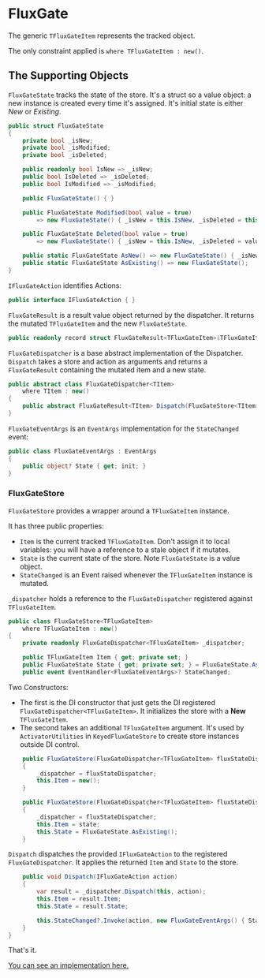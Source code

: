 # FluxGate

The generic `TFluxGateItem` represents the tracked object.  

The only constraint applied is `where TFluxGateItem : new()`.

## The Supporting Objects

`FluxGateState` tracks the state of the store.  It's a struct so a value object: a new instance is created every time it's assigned.  It's initial state is either *New* or *Existing*.

```csharp
public struct FluxGateState
{
    private bool _isNew;
    private bool _isModified;
    private bool _isDeleted;

    public readonly bool IsNew => _isNew;
    public bool IsDeleted => _isDeleted;
    public bool IsModified => _isModified;

    public FluxGateState() { }

    public FluxGateState Modified(bool value = true)
        => new FluxGateState() { _isNew = this.IsNew, _isDeleted = this.IsDeleted, _isModified = value };

    public FluxGateState Deleted(bool value = true)
        => new FluxGateState() { _isNew = this.IsNew, _isDeleted = value, _isModified = this.IsModified };

    public static FluxGateState AsNew() => new FluxGateState() { _isNew = true };
    public static FluxGateState AsExisting() => new FluxGateState();
}
```

`IFluxGateAction` identifies Actions:

```csharp
public interface IFluxGateAction { }
```

`FluxGateResult` is a result value object returned by the dispatcher.  It returns the mutated `TFluxGateItem` and the new `FluxGateState`.

```csharp
public readonly record struct FluxGateResult<TFluxGateItem>(TFluxGateItem Item, FluxGateState State);
```

`FluxGateDispatcher` is a base abstract implementation of the Dispatcher.  `Dispatch` takes a store and action as arguments and returns a `FluxGateResult` containing the mutated item and a new state.

```csharp
public abstract class FluxGateDispatcher<TItem>
    where TItem : new()
{
    public abstract FluxGateResult<TItem> Dispatch(FluxGateStore<TItem> store, IFluxGateAction action);
}
```

`FluxGateEventArgs` is an `EventArgs` implementation for the `StateChanged` event:

```csharp
public class FluxGateEventArgs : EventArgs
{
    public object? State { get; init; }
}
```

### FluxGateStore

`FluxGateStore` provides a wrapper around a `TFluxGateItem` instance.

It has three public properties:

 - `Item` is the current tracked `TFluxGateItem`.  Don't assign it to local variables: you will have a reference to a stale object if it mutates.
 - `State` is the current state of the store. Note `FluxGateState` is a value object.
 - `StateChanged` is an Event raised whenever the `TFluxGateItem` instance is mutated. 

`_dispatcher` holds a reference to the `FluxGateDispatcher` registered against `TFluxGateItem`.

```csharp
public class FluxGateStore<TFluxGateItem>
    where TFluxGateItem : new()
{
    private readonly FluxGateDispatcher<TFluxGateItem> _dispatcher;

    public TFluxGateItem Item { get; private set; }
    public FluxGateState State { get; private set; } = FluxGateState.AsNew();
    public event EventHandler<FluxGateEventArgs>? StateChanged;
```
Two Constructors:
 - The first is the DI constructor that just gets the DI registered `FluxGateDispatcher<TFluxGateItem>`.  It initializes the store with a **New** `TFluxGateItem`.
 - The second takes an additional `TFluxGateItem` argument.  It's used by `ActivatorUtilities` in `KeyedFluxGateStore` to create store instances outside DI control. 

```csharp
    public FluxGateStore(FluxGateDispatcher<TFluxGateItem> fluxStateDispatcher)
    {
        _dispatcher = fluxStateDispatcher;
        this.Item = new();
    }

    public FluxGateStore(FluxGateDispatcher<TFluxGateItem> fluxStateDispatcher, TFluxGateItem state)
    {
        _dispatcher = fluxStateDispatcher;
        this.Item = state;
        this.State = FluxGateState.AsExisting();
    }
```

`Dispatch` dispatches the provided `IFluxGateAction` to the registered `FluxGateDispatcher`.  It applies the returned `Item` and `State` to the store.

```csharp
    public void Dispatch(IFluxGateAction action)
    {
        var result = _dispatcher.Dispatch(this, action);
        this.Item = result.Item;
        this.State = result.State;

        this.StateChanged?.Invoke(action, new FluxGateEventArgs() { State = this.Item });
    }
}
```

That's it.  

[You can see an implementation here.](Counter-Example.md)
